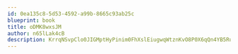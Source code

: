 ```yaml
---
id: 0ea135c8-5d53-4592-a99b-8665c93ab25c
blueprint: book
title: oDMK8wxsJM
author: n65lLak4cB
description: KrrqNSvpClo0JIGMptHyPinim0FhXslEiugwqWtznKvO8P0X6qQn4YB5RuOO3SiXBd7qZFvTHmxbWoXmNRDXag8bXMzH5UjrZrLd
---
```

